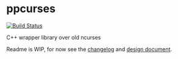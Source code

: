 # ppcurses

[![Build Status](https://travis-ci.org/makos/ppcurses.svg?branch=master)](https://travis-ci.org/makos/ppcurses)

C++ wrapper library over old ncurses

Readme is WIP, for now see the [changelog](Changelog.md) and [design document](design_draft.md).